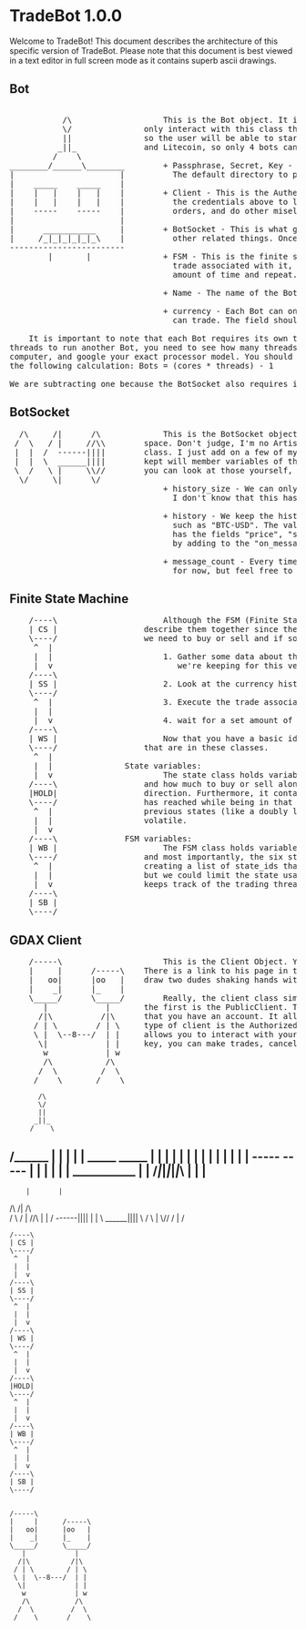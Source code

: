 # TradeBot 1.0.0
Welcome to TradeBot! This document describes the architecture of this specific version of TradeBot. Please note
that this document is best viewed in a text editor in full screen mode as it contains superb ascii drawings.

## Bot
<pre>                            
           /\                   This is the Bot object. It is the highest level of looking at the trading program, The user will      
           \/               only interact with this class through a GUI. Each Bot will only be able to trade a single cryptocurrency,
           ||               so the user will be able to start/stop each bot. Right now, GDAX only supports Bitcoin, Bitcoin Cash, Ethereum,
          _||_              and Litecoin, so only 4 bots can run at a time. Let's go over the components of the Bot:
         /    \
________/______\________        + Passphrase, Secret, Key - These are credentials that should be stored in a file to be read by the program.
|                      |          The default directory to place it is the TradBot folder, but it can be stored anywhere.
|    _____    _____    |
|    |   |    |   |    |        + Client - This is the AuthenticatedClient object that is used to interact with your GDAX account. It uses 
|    |   |    |   |    |          the credentials above to log into your account. This is what allows the bot to see account balances, place
|    -----    -----    |          orders, and do other misellaneous things on behalf of you. 
|                      |
|      ___________     |        + BotSocket - This is what gives us constant information about product prices, volume, trades being placed and
|     /_|_|_|_|_|_\    |          other related things. Once we subscribe, we get constant information and place it into the appropriate history list
------------------------
        |       |               + FSM - This is the finite state machine that we're using to trade. It contains six State objects. Each Object has a
                                  trade associated with it, and we always decide if we want to change states, then trade, then wait for a set
                                  amount of time and repeat. 
                                  
                                + Name - The name of the Bot can be anything you want it to be. Each Bot should have a different name as a unique identifier.
                                  
                                + currency - Each Bot can only trade one cryptocurrency, so this is the field that keeps track of the currency that the bot 
                                  can trade. The field should be a string such as "BTC-USD", "BCH-USD", "LTC-USD", or "ETH-USD".
                                  
    It is important to note that each Bot requires its own thread to run on. This is to ensure the fastest possible trading. To determine if you have enough 
threads to run another Bot, you need to see how many threads your processor has. To do this, try finding system information, or system preferences on your 
computer, and google your exact processor model. You should see the number of cores and threads on your processor. To find how many bots you can spawn do 
the following calculation: Bots = (cores * threads) - 1
                   
We are subtracting one because the BotSocket also requires its own thread. Because of this, we should have all the Bot instantiations share a single websocket.
</pre>

## BotSocket
<pre>
  /\     /|      /\             This is the BotSocket object. If you couldn't tell, the picture is a solid object going into a 
 /  \   / |     //\\        space. Don't judge, I'm no Artist. The BotSocket class is really just a wrapper of the WebSocket
 |  |  /  ------||||        class. I just add on a few of my own variables and store data however I want. Any history that is
 |  |  \  ______||||        kept will member variables of this class. There are many member variables of the WebSocket, so you
 \  /   \ |     \\//        you can look at those yourself, but the fields added into the BotSocket class are listed below:
  \/     \|      \/
                                + history_size - We can only keep a certain amount of history before we run out of memory. 
                                  I don't know that this has to be used, but it should be. 
                                  
                                + history - We keep the history of all cryptocurrencies in a dictionary. Each key is the product_id 
                                  such as "BTC-USD". The value of each key is a list of dictionaries where each element of the list
                                  has the fields "price", "side", "time", and "sequence". Note that you can store any other information
                                  by adding to the "on_message" method.
                                  
                                + message_count - Every time we recieve a message, we add one to this field. This field is useless
                                  for now, but feel free to use it if you want.
</pre>                                 
                                  
## Finite State Machine
<pre>
    /----\                      Although the FSM (Finite State Machine) and State classes are separate from each other, we'll
    | CS |                  describe them together since they are practically inseparable. Basically, this is what decides if
    \----/                  we need to buy or sell and if so, how much. Here's how the trading algorithm works:
     ^  |
     |  |                       1. Gather some data about the currency. See the BotSocket section to see the information that
     |  v                          we're keeping for this version.
    /----\
    | SS |                      2. Look at the currency history and decide if we're in the correct state or if we should change. 
    \----/
     ^  |                       3. Execute the trade associated with the current state.
     |  |
     |  v                       4. wait for a set amount of time.
    /----\
    | WS |                      Now that you have a basic idea of the trading algorithm, I'll give you more details about the variables
    \----/                  that are in these classes.
     ^  |
     |  |               State variables:
     |  v                       The state class holds variables that allow us to know what type of trade we're doing, what state we're at,
    /----\                  and how much to buy or sell along with the buffer that the price will have to break to change states in either
    |HOLD|                  direction. Furthermore, it contains variables that describe the high, low, and entry prices that the currency
    \----/                  has reached while being in that state. These states are linked together by holding references to the next and
     ^  |                   previous states (like a doubly linked list). Note that this is intended to make the buy/sell decision less
     |  |                   volatile. 
     |  v          
    /----\              FSM variables:
    | WB |                      The FSM class holds variables that keep track of the current state, set a minimum time between trades, 
    \----/                  and most importantly, the six states that we can move between. We can also limit the number of states by
     ^  |                   creating a list of state_ids that we want to use. the default list is [1,2,3,4,5,6] which uses all states,
     |  |                   but we could limit the state usage to [3,4,5] or any other sequence of continuous states. The FSM also 
     |  v                   keeps track of the trading thread which will have to be tied up after trading is done. 
    /----\
    | SB |
    \----/
</pre>   
    
## GDAX Client
<pre>
    /-----\                     This is the Client Object. You can read more about it on danpaquin's repository, since he wrote the code.
    |     |      /-----\    There is a link to his page in the readme file in the TradeBot directory. Although I really just wanted to 
    |   oo|      |oo   |    draw two dudes shaking hands with symbols, I guess I'll give an explanation of what the Client class does.
    |    _|      |_    |
    \_____/      \_____/        Really, the client class simply allows you to interact with GDAX from your program. There are 2 types of clients. 
       |            |       the first is the PublicClient. This is its own class and does not require that you authorize your account, or even
      /|\          /|\      that you have an account. It allows you to get basic information about product prices, price history, etc. The second 
     / | \        / | \     type of client is the AuthorizedClient. This class requires you to have an API key, passphrase, and secret, and
     \ |  \--8---/  | |     allows you to interact with your account through your application. depending on the priviledges that you give your API
      \|            | |     key, you can make trades, cancel orders, get account balances, and do anything that the PublicClient can do.
       w            | w
       /\           /\
      /  \         /  \
     /    \       /    \
</pre>


           /\           
           \/           
           ||           
          _||_          
         /    \
________/______\________
|                      |
|                      |
|    _____    _____    |
|    |   |    |   |    |
|    |   |    |   |    |
|    -----    -----    |
|                      |
|                      |
|      ___________     |
|     /_|_|_|_|_|_\    |
|                      |
------------------------
        |       |     


   /\     /|      /\  
  /  \   / |     //\\
  |  |  /  ------||||
  |  |  \  ______||||
  \  /   \ |     \\//
   \/     \|      \/


    /----\
    | CS |
    \----/
     ^  |
     |  | 
     |  v 
    /----\
    | SS |
    \----/
     ^  | 
     |  |
     |  v 
    /----\
    | WS |
    \----/
     ^  |
     |  | 
     |  v 
    /----\
    |HOLD|
    \----/
     ^  | 
     |  | 
     |  v 
    /----\
    | WB |
    \----/
     ^  | 
     |  | 
     |  v 
    /----\
    | SB |
    \----/


    /-----\              
    |     |      /-----\ 
    |   oo|      |oo   | 
    |    _|      |_    |
    \_____/      \_____/ 
       |            |    
      /|\          /|\   
     / | \        / | \  
     \ |  \--8---/  | |  
      \|            | |  
       w            | w
       /\           /\
      /  \         /  \
     /    \       /    \
